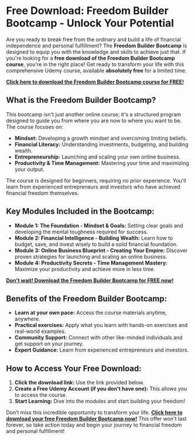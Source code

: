 # Free Download: Freedom Builder Bootcamp - Unlock Your Potential

Are you ready to break free from the ordinary and build a life of financial independence and personal fulfillment? The **Freedom Builder Bootcamp** is designed to equip you with the knowledge and skills to achieve just that. If you're looking for a **free download of the Freedom Builder Bootcamp course**, you're in the right place! Get ready to transform your life with this comprehensive Udemy course, available **absolutely free** for a limited time.

[**Click here to download the Freedom Builder Bootcamp course for FREE!**](https://udemywork.com/freedom-builder-bootcamp)

## What is the Freedom Builder Bootcamp?

This bootcamp isn't just another online course; it's a structured program designed to guide you from where you are now to where you want to be. The course focuses on:

*   **Mindset:** Developing a growth mindset and overcoming limiting beliefs.
*   **Financial Literacy:** Understanding investments, budgeting, and building wealth.
*   **Entrepreneurship:** Launching and scaling your own online business.
*   **Productivity & Time Management:** Mastering your time and maximizing your output.

The course is designed for beginners, requiring no prior experience. You'll learn from experienced entrepreneurs and investors who have achieved financial freedom themselves.

## Key Modules Included in the Bootcamp:

*   **Module 1: The Foundation - Mindset & Goals:** Setting clear goals and developing the mental toughness required for success.
*   **Module 2: Financial Intelligence - Building Wealth:** Learn how to budget, save, and invest wisely to build a solid financial foundation.
*   **Module 3: Online Business Blueprint - Creating Your Empire:** Discover proven strategies for launching and scaling an online business.
*   **Module 4: Productivity Secrets - Time Management Mastery:** Maximize your productivity and achieve more in less time.

[**Don't wait! Download the Freedom Builder Bootcamp for FREE now!**](https://udemywork.com/freedom-builder-bootcamp)

## Benefits of the Freedom Builder Bootcamp:

*   **Learn at your own pace:** Access the course materials anytime, anywhere.
*   **Practical exercises:** Apply what you learn with hands-on exercises and real-world examples.
*   **Community Support:** Connect with other like-minded individuals and get support on your journey.
*   **Expert Guidance:** Learn from experienced entrepreneurs and investors.

## How to Access Your Free Download:

1.  **Click the download link:** Use the link provided below.
2.  **Create a Free Udemy Account (if you don't have one):** This allows you to access the course.
3.  **Start Learning:** Dive into the modules and start building your freedom!

Don’t miss this incredible opportunity to transform your life. **[Click here to download your free Freedom Builder Bootcamp now!](https://udemywork.com/freedom-builder-bootcamp)** This offer won't last forever, so take action today and begin your journey to financial freedom and personal fulfillment!
